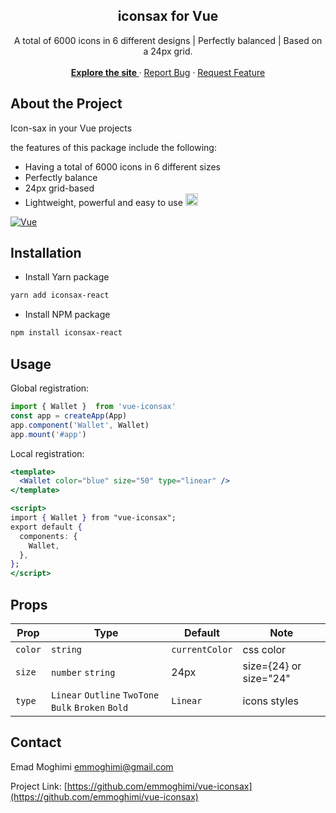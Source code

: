 

<article ><a name="user-content-readme-top"></a></p>

<div align="center">
  <h1 align="center"></a>iconsax for Vue</h1>
  <p align="center">
    A total of 6000 icons in 6 different designs | Perfectly balanced | Based on a 24px grid. 
    <br>
    <br>
    <a href="google.com"><strong> Explore the site </strong></a>
    ·
    <a href="google.com">Report Bug</a>
    ·
    <a href="google.com">Request Feature</a>
  </p>
</div>

# About the Project

Icon-sax in your Vue projects
  
the features of this package include the following: 
 * Having a total of 6000 icons in 6 different sizes
 * Perfectly balance
 * 24px grid-based
 * Lightweight, powerful and easy to use <g-emoji class="g-emoji" alias="smile" fallback-src="https://github.githubassets.com/images/icons/emoji/unicode/1f604.png"><img class="emoji" alt="smile" src="https://github.githubassets.com/images/icons/emoji/unicode/1f604.png" width="20" height="20"></g-emoji>
  
<a href="https://vuejs.org/" rel="nofollow"><img src="https://camo.githubusercontent.com/50d43af9b68ef63015963f40aac894898d7c655ed221f0bce5013787a68aba26/68747470733a2f2f696d672e736869656c64732e696f2f62616467652f5675652e6a732d3335343935453f7374796c653d666f722d7468652d6261646765266c6f676f3d767565646f746a73266c6f676f436f6c6f723d344643303844" alt="Vue" data-canonical-src="https://img.shields.io/badge/Vue.js-35495E?style=for-the-badge&amp;logo=vuedotjs&amp;logoColor=4FC08D" style="max-width: 100%;"></a>

# Installation

* Install Yarn package
```bash
yarn add iconsax-react
```
* Install NPM package
```bash
npm install iconsax-react
```
  
## Usage

Global registration:

```jsx
import { Wallet }  from 'vue-iconsax'
const app = createApp(App)
app.component('Wallet', Wallet)
app.mount('#app')
```

Local registration:

```jsx
<template>
  <Wallet color="blue" size="50" type="linear" />
</template>

<script>
import { Wallet } from "vue-iconsax";
export default {
  components: {
    Wallet,
  },
};
</script>
```

## Props

| Prop      | Type                                                | Default        | Note                   |
| --------- | --------------------------------------------------- | -------------- | ---------------------- |
| `color`   | `string`                                            | `currentColor` | css color              |
| `size`    | `number` `string`                                   | 24px           | size={24} or size="24" |
| `type` | `Linear` `Outline` `TwoTone` `Bulk` `Broken` `Bold` | `Linear`       | icons styles           |

## Contact

Emad Moghimi [emmoghimi@gmail.com](emmoghimi@gmail.com)

Project Link: [https://github.com/emmoghimi/vue-iconsax](https://github.com/emmoghimi/vue-iconsax)

</article >
